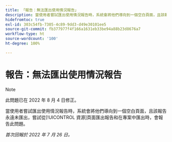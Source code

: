 ```yaml
---
title: 「報告：無法匯出使用情況報告」
description: 當使用者嘗試匯出使用情況報告時，系統會將他們導向到一個空白頁面，且該報告永遠未匯出，當嘗試從[!UICONTROL 資源]頁面匯出報告以及在專案中進行匯出時，會報告此問題。
hidefromtoc: true
exl-id: 303c54fb-7305-4c89-9dd3-d49e30101ee5
source-git-commit: fb377977f4f166a1631eb33be94a88b23d8676a7
workflow-type: ht
source-wordcount: '100'
ht-degree: 100%

---
```


# 報告：無法匯出使用情況報告

>[!NOTE]
>
>此問題已在 2022 年 8 月 4 日修正。

當使用者嘗試匯出使用情況報告時，系統會將他們導向到一個空白頁面，且該報告永遠未匯出，嘗試從[!UICONTROL 資源]頁面匯出報告和在專案中匯出時，會報告此問題。

_首次回報於 2022 年 7 月 26 日。_
